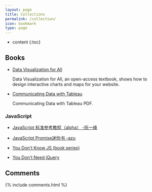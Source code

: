 ```yaml
---
layout: page
title: Collections
permalink: /collection/
icon: bookmark
type: page
---
```


* content
{:toc}

## Books

* [Data Visualization for All](https://www.datavizforall.org/)

    Data Visualization for All, an open-access textbook, shows how to design interactive charts and maps for your website.

* [Communicating Data with Tableau](https://tanthiamhuat.files.wordpress.com/2015/07/communicating-data-with-tableau.pdf)

    Communicating Data with Tableau PDF.



### JavaScript

* [JavaScript 标准参考教程（alpha） -阮一峰](http://javascript.ruanyifeng.com/)

* [JavaScript Promise迷你书 -azu](http://liubin.org/promises-book/)

* [You Don't Know JS (book series)](https://github.com/getify/You-Dont-Know-JS)

* [You Don't Need jQuery](https://github.com/oneuijs/You-Dont-Need-jQuery/blob/master/README.zh-CN.md)




## Comments

{% include comments.html %}
